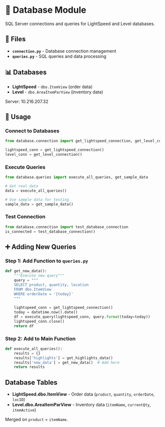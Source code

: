 # 💾 Database Module

SQL Server connections and queries for LightSpeed and Level databases.

## 📄 Files

- **`connection.py`** - Database connection management
- **`queries.py`** - SQL queries and data processing

## 📊 Databases

- **LightSpeed** - `dbo.ItemView` (order data)
- **Level** - `dbo.AreaItemParView` (inventory data)

Server: 10.216.207.32

## 🚀 Usage

### Connect to Databases
```python
from database.connection import get_lightspeed_connection, get_level_connection

lightspeed_conn = get_lightspeed_connection()
level_conn = get_level_connection()
```

### Execute Queries
```python
from database.queries import execute_all_queries, get_sample_data

# Get real data
data = execute_all_queries()

# Use sample data for testing
sample_data = get_sample_data()
```

### Test Connection
```python
from database.connection import test_database_connection
is_connected = test_database_connection()
```

## ➕ Adding New Queries

### Step 1: Add Function to `queries.py`
```python
def get_new_data():
    """Execute new query"""
    query = """
    SELECT product, quantity, location
    FROM dbo.ItemView 
    WHERE orderDate = '{today}'
    """
    
    lightspeed_conn = get_lightspeed_connection()
    today = datetime.now().date()
    df = execute_query(lightspeed_conn, query.format(today=today))
    lightspeed_conn.close()
    return df
```

### Step 2: Add to Main Function
```python
def execute_all_queries():
    results = {}
    results['highlights'] = get_highlights_data()
    results['new_data'] = get_new_data()  # Add here
    return results
```

## Database Tables

- **LightSpeed.dbo.ItemView** - Order data (`product`, `quantity`, `orderDate`, `locID`)
- **Level.dbo.AreaItemParView** - Inventory data (`itemName`, `currentQty`, `itemActive`)

Merged on `product` = `itemName`.